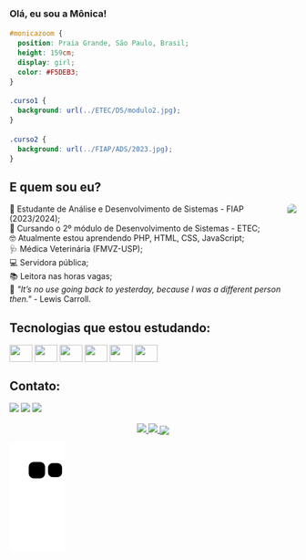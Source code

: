 ### Olá, eu sou a Mônica! 

~~~css
#monicazoom { 
  position: Praia Grande, São Paulo, Brasil; 
  height: 159cm; 
  display: girl; 
  color: #F5DEB3;
}

.curso1 {
  background: url(../ETEC/DS/modulo2.jpg);
}

.curso2 {
  background: url(../FIAP/ADS/2023.jpg);
}
~~~

## E quem sou eu?
<img align="right" height="220" style="border-radius:70px;" src="https://i.imgur.com/Zh7Mwgq.gif">
<div>
📝 Estudante de Análise e Desenvolvimento de Sistemas - FIAP (2023/2024); <br>
📔 Cursando o 2º módulo de Desenvolvimento de Sistemas - ETEC; <br>
🤓 Atualmente estou aprendendo PHP, HTML, CSS, JavaScript; <br>
🩺 Médica Veterinária (FMVZ-USP); <br>
💻 Servidora pública; <br>
📚 Leitora nas horas vagas; <br>
💭 <em>"It’s no use going back to yesterday, because I was a different person then."</em> - Lewis Carroll.
<br>
</div>
  
## Tecnologias que estou estudando:
<div style="display: inline_block">
  <img align="center" height="30" width="40" src="https://cdn.jsdelivr.net/gh/devicons/devicon/icons/php/php-plain.svg" />
  <img align="center" height="30" width="40" src="https://cdn.jsdelivr.net/gh/devicons/devicon/icons/html5/html5-original-wordmark.svg" />
  <img align="center" height="30" width="40" src="https://cdn.jsdelivr.net/gh/devicons/devicon/icons/css3/css3-original-wordmark.svg" />
  <img align="center" height="30" width="40" src="https://cdn.jsdelivr.net/gh/devicons/devicon/icons/bootstrap/bootstrap-original.svg" />
  <img align="center" height="30" width="40" src="https://cdn.jsdelivr.net/gh/devicons/devicon/icons/javascript/javascript-original.svg" />
  <img align="center" height="30" width="40" src="https://cdn.jsdelivr.net/gh/devicons/devicon/icons/java/java-original-wordmark.svg" />
</div>

## Contato:
<div style="display: inline_block">
  <a href="https://www.linkedin.com/in/monicaquintal" target="_blank"><img src="https://img.shields.io/badge/-LinkedIn-%230077B5?style=for-the-badge&logo=linkedin&logoColor=white" target="_blank"></a> 
  <a href="https://instagram.com/monicazoom" target="_blank"><img src="https://img.shields.io/badge/-Instagram-%23E4405F?style=for-the-badge&logo=instagram&logoColor=white" target="_blank"></a>
  <a href = "monica.zoom@gmail.com"><img src="https://img.shields.io/badge/Gmail-D14836?style=for-the-badge&logo=gmail&logoColor=white" target="_blank"></a>
</div>

<br>

<div>
<a href="https://github.com/monicaquintal">
<div align="center" style="display: inline_block">
  <img height="160em" src="https://github-readme-stats.vercel.app/api?username=monicaquintal&show_icons=true&theme=dracula&include_all_commits=true&count_private=true"/>
  <img height="160em" src="https://github-readme-stats.vercel.app/api/top-langs/?username=monicaquintal&layout=compact&langs_count=7&theme=dracula"/>  
  <img align='center' height='180em' src='https://github-readme-streak-stats.herokuapp.com?user=monicaquintal&theme=dracula&hide_border=false&date_format=j%20M%5B%20Y%5D'>
</div>

![Snake animation](https://github.com/monicaquintal/monicaquintal/blob/output/github-contribution-grid-snake.svg)
</a>


<!--
**monicaquintal/monicaquintal** is a ✨ _special_ ✨ repository because its `README.md` (this file) appears on your GitHub profile.

Here are some ideas to get you started:

- 🔭 I’m currently working on ...
- 🌱 I’m currently learning ...
- 👯 I’m looking to collaborate on ...
- 🤔 I’m looking for help with ...
- 💬 Ask me about ...
- 📫 How to reach me: ...
- 😄 Pronouns: ...
- ⚡ Fun fact: ...

<img align="right" height="160" style="border-radius:200px;" src="https://campuscode-site.s3-sa-east-1.amazonaws.com/newsletter/wfh_diapassando.gif">
<img align="right" height="260" style="border-radius:70px;" src="https://i.imgur.com/Zh7Mwgq.gif">
<img align="right" height="160em" style="border-radius:70px;" src=https://c.tenor.com/DBqjevyA2o4AAAAM/bongo-cat-codes.gif>

-->

